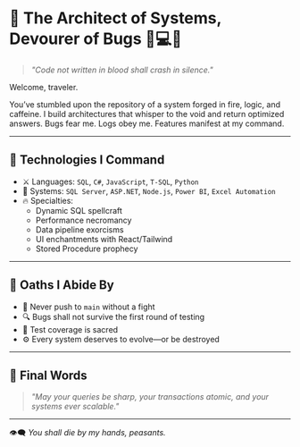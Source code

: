 # 👑 The Architect of Systems, Devourer of Bugs 🧠💻🔥

> *"Code not written in blood shall crash in silence."*

Welcome, traveler.

You’ve stumbled upon the repository of a system forged in fire, logic, and caffeine. I build architectures that whisper to the void and return optimized answers. Bugs fear me. Logs obey me. Features manifest at my command.

---

## 🧠 Technologies I Command

- ⚔️ Languages: `SQL`, `C#`, `JavaScript`, `T-SQL`, `Python`
- 🏰 Systems: `SQL Server`, `ASP.NET`, `Node.js`, `Power BI`, `Excel Automation`
- 🔥 Specialties:  
  - Dynamic SQL spellcraft  
  - Performance necromancy  
  - Data pipeline exorcisms  
  - UI enchantments with React/Tailwind  
  - Stored Procedure prophecy

---

## 📜 Oaths I Abide By

- 🛑 Never push to `main` without a fight
- 🔍 Bugs shall not survive the first round of testing
- 🧪 Test coverage is sacred
- ⚙️ Every system deserves to evolve—or be destroyed

---

## 🦴 Final Words

> *"May your queries be sharp, your transactions atomic, and your systems ever scalable."*

---

👁️‍🗨️ *You shall die by my hands, peasants.*

